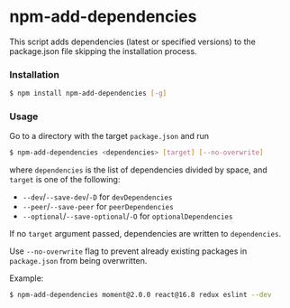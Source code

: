 # npm-add-dependencies

This script adds dependencies (latest or specified versions) to the package.json file skipping the installation process.

### Installation

```sh
$ npm install npm-add-dependencies [-g]
```

### Usage

Go to a directory with the target `package.json` and run

```sh
$ npm-add-dependencies <dependencies> [target] [--no-overwrite]
```

where `dependencies` is the list of dependencies divided by space, and `target` is one of the following:
* `--dev`/`--save-dev`/`-D` for `devDependencies`
* `--peer`/`--save-peer` for `peerDependencies`
* `--optional`/`--save-optional`/`-O` for `optionalDependencies`

If no `target` argument passed, dependencies are written to `dependencies`.

Use `--no-overwrite` flag to prevent already existing packages in `package.json` from being overwritten.

Example:

```sh
$ npm-add-dependencies moment@2.0.0 react@16.8 redux eslint --dev
```
